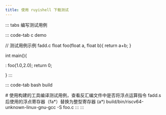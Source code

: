 ```yaml
---
title: 使用 ruyishell 下载测试
---
```


::: tabs
编写测试用例

::: code-tab
c demo

// 测试用例示例 fadd.c float foo(float a, float b){ return a+b; }

int main(){

:   foo(1.0,2.0); return 0;

}
:::

::: code-tab
bash build

\#
使用构建的工具编译测试用例，查看反汇编文件中是否将浮点运算指令 fadd.s 后使用的浮点寄存器（fa\*）替换为整型寄存器 (a\*)
build/bin/riscv64-unknown-linux-gnu-gcc -S foo.c
:::
:::
